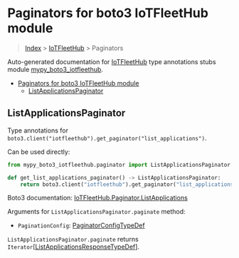 # Paginators for boto3 IoTFleetHub module

> [Index](..) > [IoTFleetHub](.) > Paginators

Auto-generated documentation for
[IoTFleetHub](https://boto3.amazonaws.com/v1/documentation/api/1.17.74/reference/services/iotfleethub.html#IoTFleetHub)
type annotations stubs module
[mypy_boto3_iotfleethub](https://pypi.org/project/mypy-boto3-iotfleethub/).

- [Paginators for boto3 IoTFleetHub module](#paginators-for-boto3-iotfleethub-module)
  - [ListApplicationsPaginator](#listapplicationspaginator)

## ListApplicationsPaginator

Type annotations for
`boto3.client("iotfleethub").get_paginator("list_applications")`.

Can be used directly:

```python
from mypy_boto3_iotfleethub.paginator import ListApplicationsPaginator

def get_list_applications_paginator() -> ListApplicationsPaginator:
    return boto3.client("iotfleethub").get_paginator("list_applications")
```

Boto3 documentation:
[IoTFleetHub.Paginator.ListApplications](https://boto3.amazonaws.com/v1/documentation/api/1.17.74/reference/services/iotfleethub.html#IoTFleetHub.Paginator.ListApplications)

Arguments for `ListApplicationsPaginator.paginate` method:

- `PaginationConfig`:
  [PaginatorConfigTypeDef](./type_defs.md#paginatorconfigtypedef)

`ListApplicationsPaginator.paginate` returns
`Iterator`\[[ListApplicationsResponseTypeDef](./type_defs.md#listapplicationsresponsetypedef)\].
